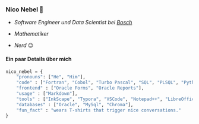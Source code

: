 ### Nico Nebel 🌁

- *Software Engineer und Data Scientist bei [Bosch](https://www.bosch.de/unternehmen/bosch-in-deutschland/reutlingen/)*

- *Mathematiker*

- *Nerd* 😉

#### Ein paar Details über mich

```python
nico_nebel = {
    "pronouns": ["He", "Him"],
	"code" : ["Fortran", "Cobol", "Turbo Pascal", "SQL", "PLSQL", "Python"],
    "frontend" : ["Oracle Forms", "Oracle Reports"],
    "usage" : ["Markdown"],
    "tools" : ["InkScape", "Typora", "VSCode", "Notepad++", "LibreOffice"],
 	"databases" : ["Oracle", "MySql", "Chroma"],
    "fun_fact" : "wears T-shirts that trigger nice conversations."
}
```
